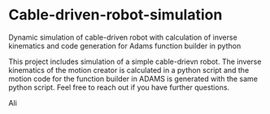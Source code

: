 # Cable-driven-robot-simulation
Dynamic simulation of cable-driven robot with calculation of inverse kinematics and code generation for Adams function builder in python

This project includes simulation of a simple cable-drievn robot. The inverse kinematics of the motion creator is calculated in a python script and the motion code for the function builder in ADAMS is generated with the same python script. Feel free to reach out if you have further questions.

Ali
